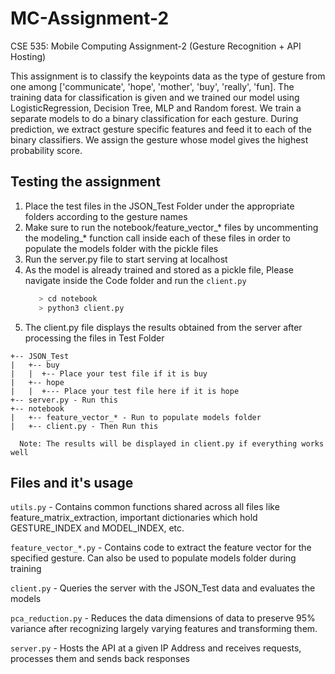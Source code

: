 # MC-Assignment-2
CSE 535: Mobile Computing Assignment-2 (Gesture Recognition + API Hosting)

This assignment is to classify the keypoints data as the type of gesture from one among ['communicate', 'hope', 'mother', 'buy', 'really', 'fun].
The training data for classification is given and we trained our model using LogisticRegression,
Decision Tree, MLP and Random forest. We train a separate models to do a binary classification for each gesture.
During prediction, we extract gesture specific features and feed it to each of the binary classifiers.
We assign the gesture whose model gives the highest probability score. 

## Testing the assignment

  1. Place the test files in the JSON_Test Folder under the appropriate folders according to the gesture names
  2. Make sure to run the notebook/feature_vector_* files by uncommenting the modeling_* function call inside each of 
  these files in order to populate the models folder with the pickle files
  3. Run the server.py file to start serving at localhost
  4. As the model is already trained and stored as a pickle file, Please navigate
     inside the Code folder and run the `client.py`
     ```bash
        > cd notebook
        > python3 client.py
     ```
  5. The client.py file displays the results obtained from the server after processing 
  the files in Test Folder

    +-- JSON_Test
    |   +-- buy
    |   |  +-- Place your test file if it is buy
    |   +-- hope
    |   |  +--- Place your test file here if it is hope
    +-- server.py - Run this
    +-- notebook
    |   +-- feature_vector_* - Run to populate models folder
    |   +-- client.py - Then Run this
  ```
    Note: The results will be displayed in client.py if everything works well
  ```
## Files and it's usage

`utils.py` - Contains common functions shared across all files like feature_matrix_extraction, 
                important dictionaries which hold GESTURE_INDEX and MODEL_INDEX, etc.

`feature_vector_*.py` - Contains code to extract the feature vector for the specified 
                        gesture. Can also be used to populate models folder during training

`client.py` - Queries the server with the JSON_Test data and evaluates the models

`pca_reduction.py` -  Reduces the data dimensions of data to preserve 95% variance after recognizing
                    largely varying features and transforming them.

`server.py` -  Hosts the API at a given IP Address and receives requests, processes them and 
                sends back responses
